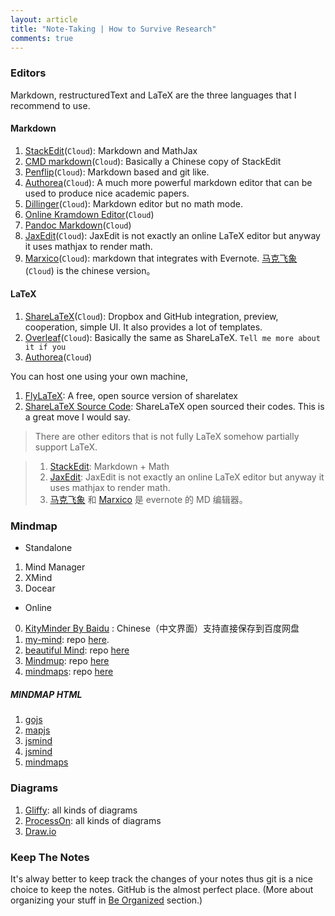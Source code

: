 ```yaml
---
layout: article
title: "Note-Taking | How to Survive Research"
comments: true
---
```




### Editors

Markdown, restructuredText and LaTeX are the three languages that I recommend to use.


#### Markdown

1. [StackEdit](https://stackedit.io/)(`Cloud`): Markdown and MathJax
2. [CMD markdown](https://www.zybuluo.com/mdeditor)(`Cloud`): Basically a Chinese copy of StackEdit
3. [Penflip](https://www.penflip.com/)(`Cloud`): Markdown based and git like.
4. [Authorea](https://www.authorea.com/)(`Cloud`): A much more powerful markdown editor that can be used to produce nice academic papers.
5. [Dillinger](http://dillinger.io/)(`Cloud`): Markdown editor but no math mode.
6. [Online Kramdown Editor](http://kramdown.herokuapp.com/)(`Cloud`)
7. [Pandoc Markdown](http://pandoc.herokuapp.com/)(`Cloud`)
8. [JaxEdit](http://jaxedit.com/)(`Cloud`): JaxEdit is not exactly an online LaTeX editor but anyway it uses mathjax to render math. 
9. [Marxico](http://marxi.co/)(`Cloud`): markdown that integrates with Evernote. [马克飞象](http://maxiang.info/)(`Cloud`) is the chinese version。


#### LaTeX


1. [ShareLaTeX](https://www.sharelatex.com/)(`Cloud`): Dropbox and GitHub integration, preview, cooperation, simple UI. It also provides a lot of templates.
2. [Overleaf](https://www.overleaf.com/)(`Cloud`): Basically the same as ShareLaTeX. `Tell me more about it if you `
3. [Authorea](https://www.authorea.com/)(`Cloud`)


You can host one using your own machine,

1. [FlyLaTeX](https://github.com/alabid/flylatex): A free, open source version of sharelatex
2. [ShareLaTeX Source Code](https://github.com/sharelatex/sharelatex): ShareLaTeX open sourced their codes. This is a great move I would say.


> There are other editors that is not fully LaTeX somehow partially support LaTeX.

> 1. [StackEdit](http://stackedit.io): Markdown + Math
> 2. [JaxEdit](http://jaxedit.com/): JaxEdit is not exactly an online LaTeX editor but anyway it uses mathjax to render math.
> 3. [马克飞象](http://maxiang.info/) 和 [Marxico](http://marxi.co/) 是 evernote 的 MD 编辑器。





### Mindmap

* Standalone

 1. Mind Manager
 2. XMind
 3. Docear

* Online

 0. [KityMinder By Baidu](https://github.com/fex-team/kityminder) : Chinese（中文界面）支持直接保存到百度网盘
 1. [my-mind](http://my-mind.github.io/): repo [here](https://github.com/ondras/my-mind).
 2. [beautiful Mind](http://beautifulmind.io/): repo [here](https://github.com/ierror/BeautifulMind.io)
 3. [Mindmup](http://www.mindmup.com/): repo [here](https://github.com/mindmup)
 4. [mindmaps](http://drichard.org/mindmaps/): repo [here](https://github.com/drichard/mindmaps)


##### MINDMAP HTML

1. [gojs](http://www.gojs.net/latest/samples/mindMap.html)
2. [mapjs](http://coderbay.com/create-mind-maps-with-javascript-mapjs/)
3. [jsmind](https://github.com/hizzgdev/jsmind)
4. [jsmind](http://sourceforge.net/projects/jsmind/)
5. [mindmaps](https://github.com/drichard/mindmaps)


### Diagrams

1. [Gliffy](http://www.gliffy.com/): all kinds of diagrams
2. [ProcessOn](http://www.processon.com/): all kinds of diagrams
3. [Draw.io](http://draw.io)


### Keep The Notes

It's alway better to keep track the changes of your notes thus git is a nice choice to keep the notes. GitHub is the almost perfect place. (More about organizing your stuff in [Be Organized](be-organized.html) section.)